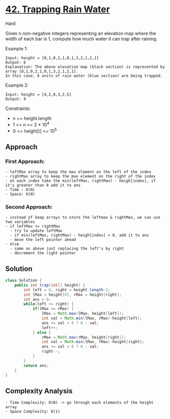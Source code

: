 # [42. Trapping Rain Water](https://leetcode.com/problems/trapping-rain-water/)
Hard


Given n non-negative integers representing an elevation map where the width of each bar is 1, compute how much water it can trap after raining.

 

Example 1:
```
Input: height = [0,1,0,2,1,0,1,3,2,1,2,1]
Output: 6
Explanation: The above elevation map (black section) is represented by array [0,1,0,2,1,0,1,3,2,1,2,1]. 
In this case, 6 units of rain water (blue section) are being trapped.
```
Example 2:
```
Input: height = [4,2,0,3,2,5]
Output: 9
 ```

Constraints:

- n == height.length
- 1 <= n <= 2 * 10<sup>4</sup>
- 0 <= height[i] <= 10<sup>5</sup>

## Approach
### First Approach:
```
- leftMax array to keep the max element on the left of the index
- rightMax array to keep the max element on the right of the index
- at each index take the min(leftMax, rightMax) - heigh[index], if it's greater than 0 add it to ans
- Time : O(N)
- Space: O(N)
```
### Second Approach:
```
- instead of keep arrays to store the leftmax & rightMax, we can use two variables
- if leftMax <= rightMax
  - try to update leftMax
  - if min(leftMax, rightMax) - heigh[index] > 0, add it to ans
  - move the left pointer ahead
- else
  - same as above just replacing the left's by right
  - decrement the right pointer
```
## Solution
```java
class Solution {
    public int trap(int[] height) {
        int left = 0, right = height.length-1;
        int lMax = height[0], rMax = height[right];
        int ans = 0;
        while(left <= right) {
            if(lMax <= rMax) {
                lMax = Math.max(lMax, height[left]);
                int val = Math.min(lMax, rMax)-height[left];
                ans += val < 0 ? 0 : val;
                left++;
            } else {
                rMax = Math.max(rMax, height[right]);
                int val = Math.min(lMax, rMax)-height[right];
                ans += val < 0 ? 0 : val;
                right--;
            }
        }       
        return ans;
    }
}

```
## Complexity Analysis
```
- Time Complexity: O(N) -> go through each elements of the height array
- Space Complexity: O(1)
```
